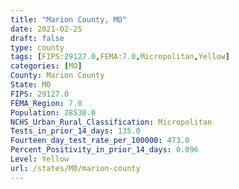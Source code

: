 ```yaml
---
title: "Marion County, MO"
date: 2021-02-25
draft: false
type: county
tags: [FIPS:29127.0,FEMA:7.0,Micropolitan,Yellow]
categories: [MO]
County: Marion County
State: MO
FIPS: 29127.0
FEMA_Region: 7.0
Population: 28530.0
NCHS_Urban_Rural_Classification: Micropolitan
Tests_in_prior_14_days: 135.0
Fourteen_day_test_rate_per_100000: 473.0
Percent_Positivity_in_prior_14_days: 0.096
Level: Yellow
url: /states/MO/marion-county
---
```



